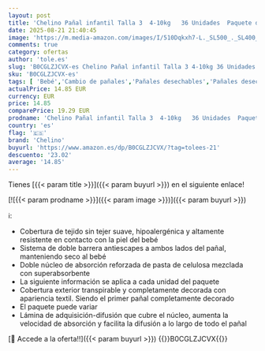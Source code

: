 ```yaml
---
layout: post
title: 'Chelino Pañal infantil Talla 3  4-10kg   36 Unidades  Paquete de 3 '
date: 2025-08-21 21:40:45
image: 'https://m.media-amazon.com/images/I/510Dqkxh7-L._SL500_._SL400_.jpg'
comments: true
category: ofertas
author: 'tole.es'
slug: 'B0CGLZJCVX-es Chelino Pañal infantil Talla 3 4-10kg 36 Unidades Paquete...'
sku: 'B0CGLZJCVX-es'
tags: [ 'Bebé','Cambio de pañales','Pañales desechables','Pañales desechables para bebés','chelino','pañal','🇪🇸', ]
actualPrice: 14.85 EUR
currency: EUR
price: 14.85
comparePrice: 19.29 EUR
prodname: 'Chelino Pañal infantil Talla 3  4-10kg   36 Unidades  Paquete de 3 '
country: 'es'
flag: '🇪🇸'
brand: 'Chelino'
buyurl: 'https://www.amazon.es/dp/B0CGLZJCVX/?tag=tolees-21'
descuento: '23.02'
average: '14.85'
---
```


Tienes [{{< param title >}}]({{< param buyurl >}}) en el siguiente enlace!

[![{{< param prodname >}}]({{< param image >}})]({{< param buyurl >}})

ℹ️:

- Cobertura de tejido sin tejer suave, hipoalergénica y altamente resistente en contacto con la piel del bebé
- Sistema de doble barrera antiescapes a ambos lados del pañal, manteniendo seco al bebé
- Doble núcleo de absorción reforzada de pasta de celulosa mezclada con superabsorbente
- La siguiente información se aplica a cada unidad del paquete
- Cobertura exterior transpirable y completamente decorada con apariencia textil. Siendo el primer pañal completamente decorado
- El paquete puede variar
- Lámina de adquisición-difusión que cubre el núcleo, aumenta la velocidad de absorción y facilita la difusión a lo largo de todo el pañal

[🛒 Accede a la oferta!!]({{< param buyurl >}})
{{<world>}}B0CGLZJCVX{{</world>}}
